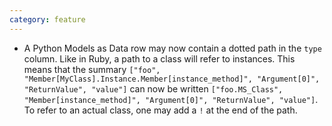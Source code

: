 ```yaml
---
category: feature
---
```

* A Python Models as Data row may now contain a dotted path in the `type` column. Like in Ruby, a path to a class will refer to instances. This means that the summary `["foo", "Member[MyClass].Instance.Member[instance_method]", "Argument[0]", "ReturnValue", "value"]` can now be written `["foo.MS_Class", "Member[instance_method]", "Argument[0]", "ReturnValue", "value"]`. To refer to an actual class, one may add a `!` at the end of the path.